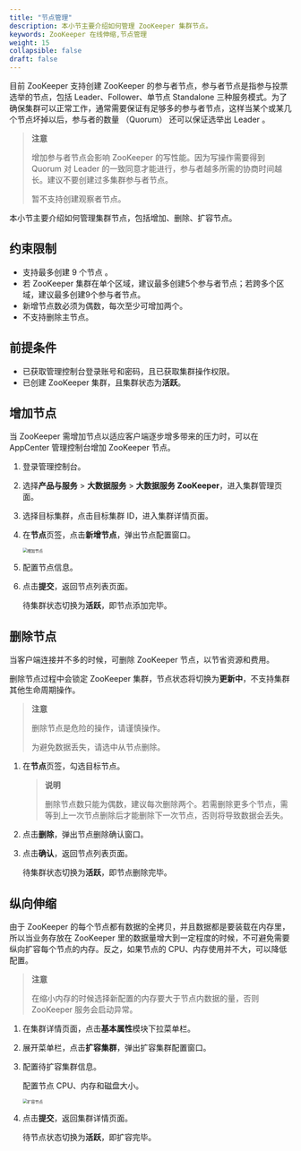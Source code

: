 ```yaml
---
title: "节点管理"
description: 本小节主要介绍如何管理 ZooKeeper 集群节点。 
keywords: ZooKeeper 在线伸缩,节点管理
weight: 15
collapsible: false
draft: false
---
```


目前 ZooKeeper 支持创建 ZooKeeper 的参与者节点，参与者节点是指参与投票选举的节点，包括 Leader、Follower、单节点 Standalone 三种服务模式。为了确保集群可以正常工作，通常需要保证有足够多的参与者节点，这样当某个或某几个节点坏掉以后，参与者的数量 （Quorum） 还可以保证选举出 Leader 。

> **注意**
> 
> 增加参与者节点会影响 ZooKeeper 的写性能。因为写操作需要得到 Quorum 对 Leader 的一致同意才能进行，参与者越多所需的协商时间越长。建议不要创建过多集群参与者节点。
> 
> 暂不支持创建观察者节点。

本小节主要介绍如何管理集群节点，包括增加、删除、扩容节点。

## 约束限制

- 支持最多创建 9 个节点 。
- 若 ZooKeeper 集群在单个区域，建议最多创建5个参与者节点；若跨多个区域，建议最多创建9个参与者节点。
- 新增节点数必须为偶数，每次至少可增加两个。
- 不支持删除主节点。

## 前提条件

- 已获取管理控制台登录账号和密码，且已获取集群操作权限。
- 已创建 ZooKeeper 集群，且集群状态为**活跃**。

## 增加节点

当 ZooKeeper 需增加节点以适应客户端逐步增多带来的压力时，可以在 AppCenter 管理控制台增加 ZooKeeper 节点。

1. 登录管理控制台。
2. 选择**产品与服务** > **大数据服务** > **大数据服务 ZooKeeper**，进入集群管理页面。
3. 选择目标集群，点击目标集群 ID，进入集群详情页面。
4. 在**节点**页签，点击**新增节点**，弹出节点配置窗口。

   <img src="../../_images/add_node.png" alt="增加节点" style="zoom:50%;" />

5. 配置节点信息。

6. 点击**提交**，返回节点列表页面。

   待集群状态切换为**活跃**，即节点添加完毕。

## 删除节点

当客户端连接并不多的时候，可删除 ZooKeeper 节点，以节省资源和费用。

删除节点过程中会锁定 ZooKeeper 集群，节点状态将切换为**更新中**，不支持集群其他生命周期操作。

> **注意**
> 
> 删除节点是危险的操作，请谨慎操作。
> 
> 为避免数据丢失，请选中从节点删除。

1. 在**节点**页签，勾选目标节点。

   > **说明**
   >
   > 删除节点数只能为偶数，建议每次删除两个。若需删除更多个节点，需等到上一次节点删除后才能删除下一次节点，否则将导致数据会丢失。

2. 点击**删除**，弹出节点删除确认窗口。
3. 点击**确认**，返回节点列表页面。

   待集群状态切换为**活跃**，即节点删除完毕。

## 纵向伸缩

由于 ZooKeeper 的每个节点都有数据的全拷贝，并且数据都是要装载在内存里，所以当业务存放在 ZooKeeper 里的数据量增大到一定程度的时候，不可避免需要纵向扩容每个节点的内存。反之，如果节点的 CPU、内存使用并不大，可以降低配置。

> **注意**
> 
> 在缩小内存的时候选择新配置的内存要大于节点内数据的量，否则 ZooKeeper 服务会启动异常。

1. 在集群详情页面，点击**基本属性**模块下拉菜单栏。
2. 展开菜单栏，点击**扩容集群**，弹出扩容集群配置窗口。
3. 配置待扩容集群信息。

    配置节点 CPU、内存和磁盘大小。

    <img src="../../_images/scale_up_down.png" alt="扩容节点" style="zoom:50%;" />

4. 点击**提交**，返回集群详情页面。

   待节点状态切换为**活跃**，即扩容完毕。
